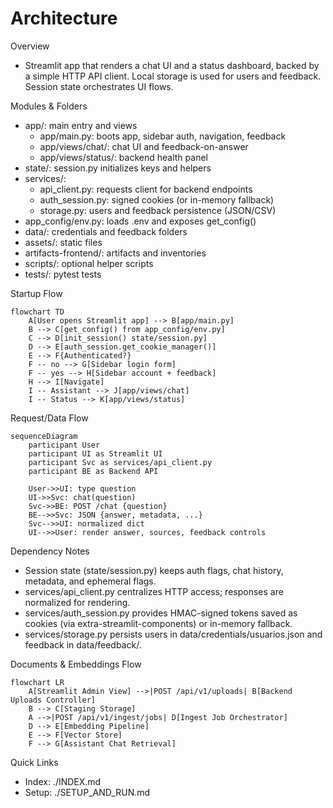 # Architecture

Overview

- Streamlit app that renders a chat UI and a status dashboard, backed by a simple HTTP API client. Local storage is used for users and feedback. Session state orchestrates UI flows.

Modules & Folders

- app/: main entry and views
  - app/main.py: boots app, sidebar auth, navigation, feedback
  - app/views/chat/: chat UI and feedback-on-answer
  - app/views/status/: backend health panel
- state/: session.py initializes keys and helpers
- services/:
  - api_client.py: requests client for backend endpoints
  - auth_session.py: signed cookies (or in-memory fallback)
  - storage.py: users and feedback persistence (JSON/CSV)
- app_config/env.py: loads .env and exposes get_config()
- data/: credentials and feedback folders
- assets/: static files
- artifacts-frontend/: artifacts and inventories
- scripts/: optional helper scripts
- tests/: pytest tests

Startup Flow

```mermaid
flowchart TD
    A[User opens Streamlit app] --> B[app/main.py]
    B --> C[get_config() from app_config/env.py]
    C --> D[init_session() state/session.py]
    D --> E[auth_session.get_cookie_manager()]
    E --> F{Authenticated?}
    F -- no --> G[Sidebar login form]
    F -- yes --> H[Sidebar account + feedback]
    H --> I[Navigate]
    I -- Assistant --> J[app/views/chat]
    I -- Status --> K[app/views/status]
```

Request/Data Flow

```mermaid
sequenceDiagram
    participant User
    participant UI as Streamlit UI
    participant Svc as services/api_client.py
    participant BE as Backend API

    User->>UI: type question
    UI->>Svc: chat(question)
    Svc->>BE: POST /chat {question}
    BE-->>Svc: JSON {answer, metadata, ...}
    Svc-->>UI: normalized dict
    UI-->>User: render answer, sources, feedback controls
```

Dependency Notes

- Session state (state/session.py) keeps auth flags, chat history, metadata, and ephemeral flags.
- services/api_client.py centralizes HTTP access; responses are normalized for rendering.
- services/auth_session.py provides HMAC-signed tokens saved as cookies (via extra-streamlit-components) or in-memory fallback.
- services/storage.py persists users in data/credentials/usuarios.json and feedback in data/feedback/.

Documents & Embeddings Flow

```mermaid
flowchart LR
    A[Streamlit Admin View] -->|POST /api/v1/uploads| B[Backend Uploads Controller]
    B --> C[Staging Storage]
    A -->|POST /api/v1/ingest/jobs| D[Ingest Job Orchestrator]
    D --> E[Embedding Pipeline]
    E --> F[Vector Store]
    F --> G[Assistant Chat Retrieval]
```

Quick Links

- Index: ./INDEX.md
- Setup: ./SETUP_AND_RUN.md
